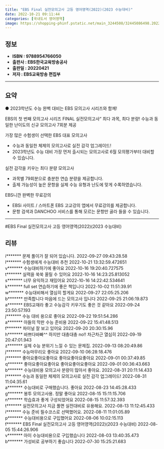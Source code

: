 ```yaml
---
title: "EBS Final 실전모의고사 고등 영어영역(2022)(2023 수능대비)"
date: 2022-10-21 09:11:44
categories: [국내도서 영어영역]
image: https://shopping-phinf.pstatic.net/main_3244508/32445086498.20221019132600.jpg
---
```


## **정보**

- **ISBN : 9788954766050**
- **출판사 : EBS한국교육방송공사**
- **출판일 : 20220421**
- **저자 : EBS교육방송 편집부**

------



## **요약**



● 2023학년도 수능 완벽 대비는 EBS 모의고사 시리즈와 함께! 
 
EBS의 첫 번째 모의고사 시리즈 FINAL 실전모의고사“ 
최다 과목, 최다 분량! 수능과 동일한 난이도의 신규 모의고사 7회분 제공 

가장 많은 수험생이 선택한 EBS 대표 모의고사
- 수능과 동일한 체제의 모의고사로 실전 감각 업그레이드!
- 2023학년도 수능 대비 가장 먼저 출시되는 모의고사로 6월 모의평가부터 대비할 수 있습니다.

실전 감각을 키우는 최다 분량 모의고사
- 과목별 79회분으로 충분한 연습 분량을 제공합니다.
- 출제 가능성이 높은 문항을 실제 수능 유형과 난도에 맞게 수록하였습니다.

EBS니깐 완벽한 무료강의 
- EBSi 사이트 / 스마트폰 EBS 고교강의 앱에서 무료강의를 제공합니다. 
- 문항 검색과 DANCHOO 서비스를 통해 모르는 문항만 골라 들을 수 있습니다.



------

#EBS Final 실전모의고사 고등 영어영역(2022)(2023 수능대비)


## **리뷰** 

  i******* 문제 풀이가 잘 되어 있습니다. 2022-09-27 09:43:28.58 <br/>  l******* 수험생에게 수능대비 추천 2022-10-21 13:32:59.472651 <br/>  v******* 수능대비하기에 좋아요 2022-10-16 19:20:40.727575 <br/>  t******* 실력을 쑥쑥 올릴 수 있어요 2022-10-16 14:23:25.813052 <br/>  s******* 너무 유익하고 재밌어요 2022-10-16 14:22:42.534641 <br/>  k******* full set 연습하기에 좋은 책입니다 2022-10-02 11:51:39.91 <br/>  w******* 수능대비해서 열심히 할게요 2022-09-27 22:05:25.206 <br/>  b******* 만족합니다
마음에 드는 모의고사 입니다 2022-09-25 21:06:19.873 <br/>  a******* EBS교재라 좋고 수능감각 키우기도 좋은 것 같아요 2022-09-24 23:50:57.193 <br/>  j******* 수능 대비 용으로 좋아요 2022-09-22 19:51:54.286 <br/>  a******* 아들의 막판 수능 준비용 2022-09-22 15:41:48.513 <br/>  f******* 파이널 잘 보고 있어요 2022-09-20 20:30:15.96 <br/>  h******* 바쁘다바빠^^
하지만 대충대충 no!!
  차근차근 열심히 2022-09-19 20:47:01.943 <br/>  z******* 실제 수능 분위기 느낄 수 있는 문제집. 2022-09-13 08:20:49.86 <br/>  j******* 수능마무리오 좋아요 2022-09-10 06:28:18.476 <br/>  j******* 좋아요좋아요좋아요 좋아요좋아요좋아요 2022-09-01 00:37:49.85 <br/>  q******* 좋아요좋아요좋아요 좋아요좋아요좋아요 2022-09-01 00:36:43.663 <br/>  b******* 수능대비용 모의고사 분량이 많아서 좋아요. 2022-08-31 20:11:14.433 <br/>  l******* 수능과 동일한 체제의 모의고사로 실전 감각 업그레이드! 2022-08-31 11:04:35.61 <br/>  a******* 수능대비로 구매했습니다. 좋아요 2022-08-23 14:45:28.433 <br/>  g******* 봉투 모의고사용. 정말 좋아요 2022-08-15 15:11:15.706 <br/>  n******* 학습효과 좋게 구성되었어요 2022-08-15 11:57:32.393 <br/>  t******* 실전모의고사  지금 풀면 실전대비로 유용해요. 2022-08-13 11:12:45.433 <br/>  i******* 수능 준비 필수코스로 선택했어요. 2022-08-11 11:01:05.89 <br/>  p******* 수능대비용으로 구입했어요 2022-08-06 10:02:15.113 <br/>  f******* EBS Final 실전모의고사 고등 영어영역(2022)(2023 수능대비) 2022-08-05 15:44:26.906 <br/>  v******* 아이 수능대비용으로 구입했습니다 2022-08-03 13:40:35.473 <br/>  b******* 가성비로 공부하기 좋습니다 2022-07-30 15:25:21.683 <br/>